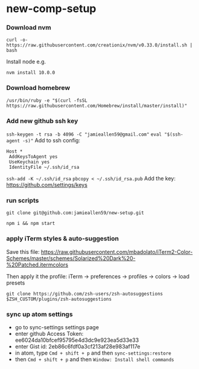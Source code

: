 new-comp-setup
==============

### Download nvm
`curl -o- https://raw.githubusercontent.com/creationix/nvm/v0.33.0/install.sh | bash`

Install node e.g.

`nvm install 10.0.0`

### Download homebrew
`/usr/bin/ruby -e "$(curl -fsSL https://raw.githubusercontent.com/Homebrew/install/master/install)"`

### Add new github ssh key
`ssh-keygen -t rsa -b 4096 -C "jamieallen59@gmail.com"`
`eval "$(ssh-agent -s)"`
Add to ssh config:
```
Host *
 AddKeysToAgent yes
 UseKeychain yes
 IdentityFile ~/.ssh/id_rsa
 ```
`ssh-add -K ~/.ssh/id_rsa`
`pbcopy < ~/.ssh/id_rsa.pub`
Add the key: https://github.com/settings/keys

### run scripts
`git clone git@github.com:jamieallen59/new-setup.git`

`npm i && npm start`

### apply iTerm styles & auto-suggestion
Save this file: https://raw.githubusercontent.com/mbadolato/iTerm2-Color-Schemes/master/schemes/Solarized%20Dark%20-%20Patched.itermcolors

Then apply it the profile: iTerm → preferences → profiles → colors → load presets

`git clone https://github.com/zsh-users/zsh-autosuggestions $ZSH_CUSTOM/plugins/zsh-autosuggestions`

### sync up atom settings
- go to sync-settings settings page
- enter github Access Token: ee6024da10bfcef95795e4d3dc9e923ea5d33e33
- enter Gist id: 2eb86c6fdf0a3cf213af28e983af117e
- in atom, type `Cmd + shift + p` and then `sync-settings:restore`
- then `Cmd + shift + p` and then `Window: Install shell commands`
